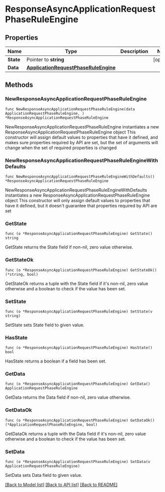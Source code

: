 # ResponseAsyncApplicationRequestPhaseRuleEngine

## Properties

Name | Type | Description | Notes
------------ | ------------- | ------------- | -------------
**State** | Pointer to **string** |  | [optional] 
**Data** | [**ApplicationRequestPhaseRuleEngine**](ApplicationRequestPhaseRuleEngine.md) |  | 

## Methods

### NewResponseAsyncApplicationRequestPhaseRuleEngine

`func NewResponseAsyncApplicationRequestPhaseRuleEngine(data ApplicationRequestPhaseRuleEngine, ) *ResponseAsyncApplicationRequestPhaseRuleEngine`

NewResponseAsyncApplicationRequestPhaseRuleEngine instantiates a new ResponseAsyncApplicationRequestPhaseRuleEngine object
This constructor will assign default values to properties that have it defined,
and makes sure properties required by API are set, but the set of arguments
will change when the set of required properties is changed

### NewResponseAsyncApplicationRequestPhaseRuleEngineWithDefaults

`func NewResponseAsyncApplicationRequestPhaseRuleEngineWithDefaults() *ResponseAsyncApplicationRequestPhaseRuleEngine`

NewResponseAsyncApplicationRequestPhaseRuleEngineWithDefaults instantiates a new ResponseAsyncApplicationRequestPhaseRuleEngine object
This constructor will only assign default values to properties that have it defined,
but it doesn't guarantee that properties required by API are set

### GetState

`func (o *ResponseAsyncApplicationRequestPhaseRuleEngine) GetState() string`

GetState returns the State field if non-nil, zero value otherwise.

### GetStateOk

`func (o *ResponseAsyncApplicationRequestPhaseRuleEngine) GetStateOk() (*string, bool)`

GetStateOk returns a tuple with the State field if it's non-nil, zero value otherwise
and a boolean to check if the value has been set.

### SetState

`func (o *ResponseAsyncApplicationRequestPhaseRuleEngine) SetState(v string)`

SetState sets State field to given value.

### HasState

`func (o *ResponseAsyncApplicationRequestPhaseRuleEngine) HasState() bool`

HasState returns a boolean if a field has been set.

### GetData

`func (o *ResponseAsyncApplicationRequestPhaseRuleEngine) GetData() ApplicationRequestPhaseRuleEngine`

GetData returns the Data field if non-nil, zero value otherwise.

### GetDataOk

`func (o *ResponseAsyncApplicationRequestPhaseRuleEngine) GetDataOk() (*ApplicationRequestPhaseRuleEngine, bool)`

GetDataOk returns a tuple with the Data field if it's non-nil, zero value otherwise
and a boolean to check if the value has been set.

### SetData

`func (o *ResponseAsyncApplicationRequestPhaseRuleEngine) SetData(v ApplicationRequestPhaseRuleEngine)`

SetData sets Data field to given value.



[[Back to Model list]](../README.md#documentation-for-models) [[Back to API list]](../README.md#documentation-for-api-endpoints) [[Back to README]](../README.md)


